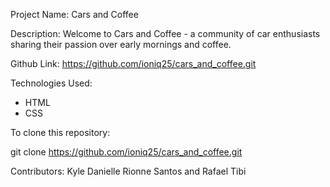 Project Name: Cars and Coffee

Description:
Welcome to Cars and Coffee - a community of car enthusiasts sharing their passion over early mornings and coffee.

Github Link: https://github.com/ioniq25/cars_and_coffee.git

Technologies Used:
- HTML
- CSS

To clone this repository:

git clone https://github.com/ioniq25/cars_and_coffee.git

Contributors: Kyle Danielle Rionne Santos and Rafael Tibi

